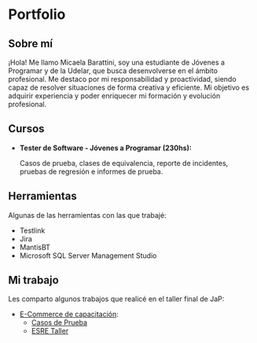 # Portfolio
## Sobre mí
¡Hola! Me llamo Micaela Barattini, soy una estudiante de Jóvenes a Programar y de la Udelar, que busca desenvolverse en el ámbito profesional. Me destaco por mi responsabilidad y proactividad, siendo capaz de resolver situaciones de forma creativa y eficiente. Mi objetivo es adquirir experiencia y poder enriquecer mi formación y evolución profesional.

## Cursos
* **Tester de Software - Jóvenes a Programar (230hs):**

  Casos de prueba, clases de equivalencia, reporte de incidentes, pruebas de regresión e informes de prueba.
  
## Herramientas
Algunas de las herramientas con las que trabajé:
* Testlink
* Jira
* MantisBT
* Microsoft SQL Server Management Studio

## Mi trabajo
Les comparto algunos trabajos que realicé en el taller final de JaP:

* [E-Commerce de capacitación](https://japceibal.github.io/e-mercado-TESTING/index.html):
  * [Casos de Prueba](https://docs.google.com/spreadsheets/d/1N8yNB0i-iiIeSOrZ1B7NnnXMR0cu11AC)
  * [ESRE Taller](https://docs.google.com/document/d/1agDhyG1lRxmuP8pyGAe5-b4shAxdR0Iu)
